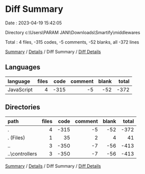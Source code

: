 # Diff Summary

Date : 2023-04-19 15:42:05

Directory c:\\Users\\PARAM JANI\\Downloads\\Smartify\\middlewares

Total : 4 files,  -315 codes, -5 comments, -52 blanks, all -372 lines

[Summary](results.md) / [Details](details.md) / Diff Summary / [Diff Details](diff-details.md)

## Languages
| language | files | code | comment | blank | total |
| :--- | ---: | ---: | ---: | ---: | ---: |
| JavaScript | 4 | -315 | -5 | -52 | -372 |

## Directories
| path | files | code | comment | blank | total |
| :--- | ---: | ---: | ---: | ---: | ---: |
| . | 4 | -315 | -5 | -52 | -372 |
| . (Files) | 1 | 35 | 2 | 4 | 41 |
| .. | 3 | -350 | -7 | -56 | -413 |
| ..\\controllers | 3 | -350 | -7 | -56 | -413 |

[Summary](results.md) / [Details](details.md) / Diff Summary / [Diff Details](diff-details.md)